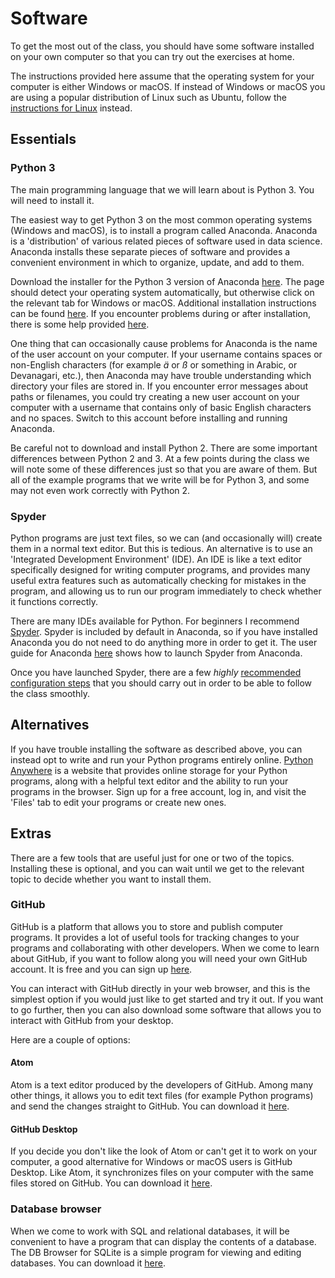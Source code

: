 # Software

To get the most out of the class, you should have some software installed on your own computer so that you can try out the exercises at home.

The instructions provided here assume that the operating system for your computer is either Windows or macOS. If instead of Windows or macOS you are using a popular distribution of Linux such as Ubuntu, follow the [instructions for Linux](linux.md) instead.

## Essentials

### Python 3

The main programming language that we will learn about is Python 3. You will need to install it.

The easiest way to get Python 3 on the most common operating systems (Windows and macOS), is to install a program called Anaconda. Anaconda is a 'distribution' of various related pieces of software used in data science. Anaconda installs these separate pieces of software and provides a convenient environment in which to organize, update, and add to them.

Download the installer for the Python 3 version of Anaconda [here](https://www.anaconda.com/distribution/). The page should detect your operating system automatically, but otherwise click on the relevant tab for Windows or macOS. Additional installation instructions can be found [here](https://docs.anaconda.com/anaconda/install/). If you encounter problems during or after installation, there is some help provided [here](https://docs.anaconda.com/anaconda/user-guide/troubleshooting/).

One thing that can occasionally cause problems for Anaconda is the name of the user account on your computer. If your username contains spaces or non-English characters (for example *ä* or *ß* or something in Arabic, or Devanagari, etc.), then Anaconda may have trouble understanding which directory your files are stored in. If you encounter error messages about paths or filenames, you could try creating a new user account on your computer with a username that contains only of basic English characters and no spaces. Switch to this account before installing and running Anaconda.

Be careful not to download and install Python 2. There are some important differences between Python 2 and 3. At a few points during the class we will note some of these differences just so that you are aware of them. But all of the example programs that we write will be for Python 3, and some may not even work correctly with Python 2.

### Spyder

Python programs are just text files, so we can (and occasionally will) create them in a normal text editor. But this is tedious. An alternative is to use an 'Integrated Development Environment' (IDE). An IDE is like a text editor specifically designed for writing computer programs, and provides many useful extra features such as automatically checking for mistakes in the program, and allowing us to run our program immediately to check whether it functions correctly.

There are many IDEs available for Python. For beginners I recommend [Spyder](https://www.spyder-ide.org/). Spyder is included by default in Anaconda, so if you have installed Anaconda you do not need to do anything more in order to get it. The user guide for Anaconda [here](https://docs.anaconda.com/anaconda/user-guide/getting-started/) shows how to launch Spyder from Anaconda.

Once you have launched Spyder, there are a few *highly* [recommended configuration steps](spyder.md) that you should carry out in order to be able to follow the class smoothly.

## Alternatives

If you have trouble installing the software as described above, you can instead opt to write and run your Python programs entirely online. [Python Anywhere](https://www.pythonanywhere.com/) is a website that provides online storage for your Python programs, along with a helpful text editor and the ability to run your programs in the browser. Sign up for a free account, log in, and visit the 'Files' tab to edit your programs or create new ones.

## Extras

There are a few tools that are useful just for one or two of the topics. Installing these is optional, and you can wait until we get to the relevant topic to decide whether you want to install them.

### GitHub

GitHub is a platform that allows you to store and publish computer programs. It provides a lot of useful tools for tracking changes to your programs and collaborating with other developers. When we come to learn about GitHub, if you want to follow along you will need your own GitHub account. It is free and you can sign up [here](https://github.com/join).

You can interact with GitHub directly in your web browser, and this is the simplest option if you would just like to get started and try it out. If you want to go further, then you can also download some software that allows you to interact with GitHub from your desktop.

Here are a couple of options:

#### Atom

Atom is a text editor produced by the developers of GitHub. Among many other things, it allows you to edit text files (for example Python programs) and send the changes straight to GitHub. You can download it [here](https://flight-manual.atom.io/getting-started/sections/installing-atom/).

#### GitHub Desktop

If you decide you don't like the look of Atom or can't get it to work on your computer, a good alternative for Windows or macOS users is GitHub Desktop. Like Atom, it synchronizes files on your computer with the same files stored on GitHub. You can download it [here](https://desktop.github.com/).

### Database browser

When we come to work with SQL and relational databases, it will be convenient to have a program that can display the contents of a database. The DB Browser for SQLite is a simple program for viewing and editing databases. You can download it [here](https://sqlitebrowser.org/dl/).

